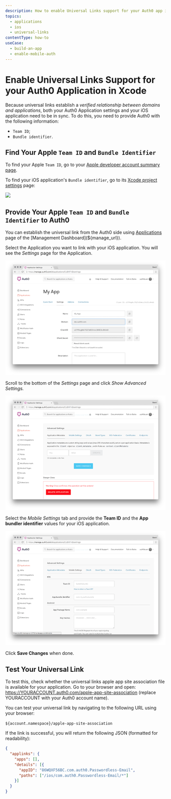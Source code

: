 ```yaml
---
description: How to enable Universal Links support for your Auth0 app in Xcode
topics:
  - applications
  - ios
  - universal-links
contentType: how-to
useCase:
  - build-an-app
  - enable-mobile-auth
---
```


# Enable Universal Links Support for your Auth0 Application in Xcode

Because universal links establish a *verified relationship between domains and applications*, both your Auth0 Application settings and your iOS application need to be in sync. To do this, you need to provide Auth0 with the following information:

* `Team ID`;
* `Bundle identifier`.

## Find Your Apple `Team ID` and `Bundle Identifier`

To find your Apple `Team ID`, go to your [Apple developer account summary page](https://developer.apple.com/membercenter/index.action#accountSummary).

To find your iOS application's `Bundle identifier`, go to its [Xcode project settings](https://developer.apple.com/library/content/documentation/IDEs/Conceptual/AppDistributionGuide/ConfiguringYourApp/ConfiguringYourApp.html) page:

![](/media/articles/applications/bundle-id.png)

## Provide Your Apple `Team ID` and `Bundle Identifier` to Auth0

You can establish the universal link from the Auth0 side using [Applications](${manage_url}/#/clients) page of the [Management Dashboard](${manage_url}).

Select the Application you want to link with your iOS application. You will see the *Settings* page for the Application.

![](/media/articles/applications/settings.png)

Scroll to the bottom of the *Settings* page and click *Show Advanced Settings.*

![](/media/articles/applications/advanced-settings.png)

Select the *Mobile Settings* tab and provide the **Team ID** and the **App bundler identifier** values for your iOS application.

![](/media/articles/applications/mobile-settings.png)

Click **Save Changes** when done.

## Test Your Universal Link

To test this, check whether the universal links apple app site association file is available for your application. Go to your browser and open: https://YOURACCOUNT.auth0.com/apple-app-site-association (replace YOURACCOUNT with your Auth0 account name).

You can test your universal link by navigating to the following URL using your browser:

`${account.namespace}/apple-app-site-association`

If the link is successful, you will return the following JSON (formatted for readability):

```json
{
  "applinks": {
    "apps": [],
    "details": [{
      "appID": "86WQXF56BC.com.auth0.Passwordless-Email",
      "paths": ["/ios/com.auth0.Passwordless-Email/*"]
    }]
  }
}
```
